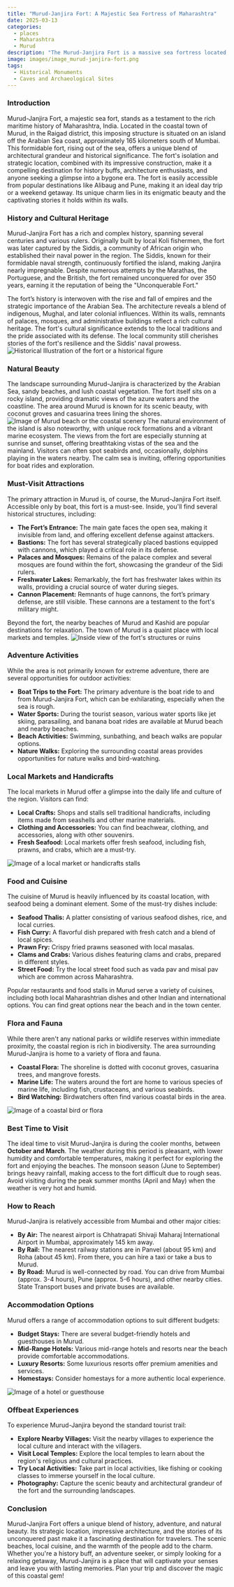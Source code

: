 ```yaml
---
title: "Murud-Janjira Fort: A Majestic Sea Fortress of Maharashtra"
date: 2025-03-13
categories:
  - places
  - Maharashtra
  - Murud
description: "The Murud-Janjira Fort is a massive sea fortress located near the town of Murud in Maharashtra. Known for its impressive architecture and strategic location, it was built by the Bijapur Sultanate in the 15th century and later controlled by the British. The fort also houses the Shaniwar Tiku Temple, adding to its historical and religious significance."
image: images/image_murud-janjira-fort.png
tags: 
  - Historical Monuments
  - Caves and Archaeological Sites
---
```



### **Introduction**

Murud-Janjira Fort, a majestic sea fort, stands as a testament to the rich maritime history of Maharashtra, India. Located in the coastal town of Murud, in the Raigad district, this imposing structure is situated on an island off the Arabian Sea coast, approximately 165 kilometers south of Mumbai. This formidable fort, rising out of the sea, offers a unique blend of architectural grandeur and historical significance. The fort's isolation and strategic location, combined with its impressive construction, make it a compelling destination for history buffs, architecture enthusiasts, and anyone seeking a glimpse into a bygone era. The fort is easily accessible from popular destinations like Alibaug and Pune, making it an ideal day trip or a weekend getaway. Its unique charm lies in its enigmatic beauty and the captivating stories it holds within its walls.

### **History and Cultural Heritage**

Murud-Janjira Fort has a rich and complex history, spanning several centuries and various rulers. Originally built by local Koli fishermen, the fort was later captured by the Siddis, a community of African origin who established their naval power in the region. The Siddis, known for their formidable naval strength, continuously fortified the island, making Janjira nearly impregnable. Despite numerous attempts by the Marathas, the Portuguese, and the British, the fort remained unconquered for over 350 years, earning it the reputation of being the "Unconquerable Fort."

The fort’s history is interwoven with the rise and fall of empires and the strategic importance of the Arabian Sea. The architecture reveals a blend of indigenous, Mughal, and later colonial influences. Within its walls, remnants of palaces, mosques, and administrative buildings reflect a rich cultural heritage. The fort's cultural significance extends to the local traditions and the pride associated with its defense. The local community still cherishes stories of the fort's resilience and the Siddis' naval prowess. <img src="placeholder_image_history.jpg" alt="Historical Illustration of the fort or a historical figure">

### **Natural Beauty**

The landscape surrounding Murud-Janjira is characterized by the Arabian Sea, sandy beaches, and lush coastal vegetation. The fort itself sits on a rocky island, providing dramatic views of the azure waters and the coastline. The area around Murud is known for its scenic beauty, with coconut groves and casuarina trees lining the shores. <img src="placeholder_image_natural_beauty.jpg" alt="Image of Murud beach or the coastal scenery"> The natural environment of the island is also noteworthy, with unique rock formations and a vibrant marine ecosystem. The views from the fort are especially stunning at sunrise and sunset, offering breathtaking vistas of the sea and the mainland. Visitors can often spot seabirds and, occasionally, dolphins playing in the waters nearby. The calm sea is inviting, offering opportunities for boat rides and exploration.

### **Must-Visit Attractions**

The primary attraction in Murud is, of course, the Murud-Janjira Fort itself. Accessible only by boat, this fort is a must-see. Inside, you'll find several historical structures, including:

*   **The Fort’s Entrance:** The main gate faces the open sea, making it invisible from land, and offering excellent defense against attackers.
*   **Bastions:** The fort has several strategically placed bastions equipped with cannons, which played a critical role in its defense.
*   **Palaces and Mosques:** Remains of the palace complex and several mosques are found within the fort, showcasing the grandeur of the Sidi rulers.
*   **Freshwater Lakes:** Remarkably, the fort has freshwater lakes within its walls, providing a crucial source of water during sieges.
*   **Cannon Placement:** Remnants of huge cannons, the fort’s primary defense, are still visible. These cannons are a testament to the fort's military might.

Beyond the fort, the nearby beaches of Murud and Kashid are popular destinations for relaxation. The town of Murud is a quaint place with local markets and temples. <img src="placeholder_image_fort_interiors.jpg" alt="Inside view of the fort's structures or ruins">

### **Adventure Activities**

While the area is not primarily known for extreme adventure, there are several opportunities for outdoor activities:

*   **Boat Trips to the Fort:** The primary adventure is the boat ride to and from Murud-Janjira Fort, which can be exhilarating, especially when the sea is rough.
*   **Water Sports:** During the tourist season, various water sports like jet skiing, parasailing, and banana boat rides are available at Murud beach and nearby beaches.
*   **Beach Activities:** Swimming, sunbathing, and beach walks are popular options.
*   **Nature Walks:** Exploring the surrounding coastal areas provides opportunities for nature walks and bird-watching.

### **Local Markets and Handicrafts**

The local markets in Murud offer a glimpse into the daily life and culture of the region. Visitors can find:

*   **Local Crafts:** Shops and stalls sell traditional handicrafts, including items made from seashells and other marine materials.
*   **Clothing and Accessories:** You can find beachwear, clothing, and accessories, along with other souvenirs.
*   **Fresh Seafood:** Local markets offer fresh seafood, including fish, prawns, and crabs, which are a must-try.

<img src="placeholder_image_local_market.jpg" alt="Image of a local market or handicrafts stalls">

### **Food and Cuisine**

The cuisine of Murud is heavily influenced by its coastal location, with seafood being a dominant element. Some of the must-try dishes include:

*   **Seafood Thalis:** A platter consisting of various seafood dishes, rice, and local curries.
*   **Fish Curry:** A flavorful dish prepared with fresh catch and a blend of local spices.
*   **Prawn Fry:** Crispy fried prawns seasoned with local masalas.
*   **Clams and Crabs:** Various dishes featuring clams and crabs, prepared in different styles.
*   **Street Food:** Try the local street food such as vada pav and misal pav which are common across Maharashtra.

Popular restaurants and food stalls in Murud serve a variety of cuisines, including both local Maharashtrian dishes and other Indian and international options. You can find great options near the beach and in the town center.

### **Flora and Fauna**

While there aren't any national parks or wildlife reserves within immediate proximity, the coastal region is rich in biodiversity. The area surrounding Murud-Janjira is home to a variety of flora and fauna.

*   **Coastal Flora:** The shoreline is dotted with coconut groves, casuarina trees, and mangrove forests.
*   **Marine Life:** The waters around the fort are home to various species of marine life, including fish, crustaceans, and various seabirds.
*   **Bird Watching:** Birdwatchers often find various coastal birds in the area.

<img src="placeholder_image_local_flora_fauna.jpg" alt="Image of a coastal bird or flora">

### **Best Time to Visit**

The ideal time to visit Murud-Janjira is during the cooler months, between **October and March**. The weather during this period is pleasant, with lower humidity and comfortable temperatures, making it perfect for exploring the fort and enjoying the beaches. The monsoon season (June to September) brings heavy rainfall, making access to the fort difficult due to rough seas. Avoid visiting during the peak summer months (April and May) when the weather is very hot and humid.

### **How to Reach**

Murud-Janjira is relatively accessible from Mumbai and other major cities:

*   **By Air:** The nearest airport is Chhatrapati Shivaji Maharaj International Airport in Mumbai, approximately 145 km away.
*   **By Rail:** The nearest railway stations are in Panvel (about 95 km) and Roha (about 45 km). From there, you can hire a taxi or take a bus to Murud.
*   **By Road:** Murud is well-connected by road. You can drive from Mumbai (approx. 3-4 hours), Pune (approx. 5-6 hours), and other nearby cities. State Transport buses and private buses are available.

### **Accommodation Options**

Murud offers a range of accommodation options to suit different budgets:

*   **Budget Stays:** There are several budget-friendly hotels and guesthouses in Murud.
*   **Mid-Range Hotels:** Various mid-range hotels and resorts near the beach provide comfortable accommodations.
*   **Luxury Resorts:** Some luxurious resorts offer premium amenities and services.
*   **Homestays:** Consider homestays for a more authentic local experience.

<img src="placeholder_image_accommodation.jpg" alt="Image of a hotel or guesthouse">

### **Offbeat Experiences**

To experience Murud-Janjira beyond the standard tourist trail:

*   **Explore Nearby Villages:** Visit the nearby villages to experience the local culture and interact with the villagers.
*   **Visit Local Temples:** Explore the local temples to learn about the region's religious and cultural practices.
*   **Try Local Activities:** Take part in local activities, like fishing or cooking classes to immerse yourself in the local culture.
*   **Photography:** Capture the scenic beauty and architectural grandeur of the fort and the surrounding landscapes.

### **Conclusion**

Murud-Janjira Fort offers a unique blend of history, adventure, and natural beauty. Its strategic location, impressive architecture, and the stories of its unconquered past make it a fascinating destination for travelers. The scenic beaches, local cuisine, and the warmth of the people add to the charm. Whether you're a history buff, an adventure seeker, or simply looking for a relaxing getaway, Murud-Janjira is a place that will captivate your senses and leave you with lasting memories. Plan your trip and discover the magic of this coastal gem!


